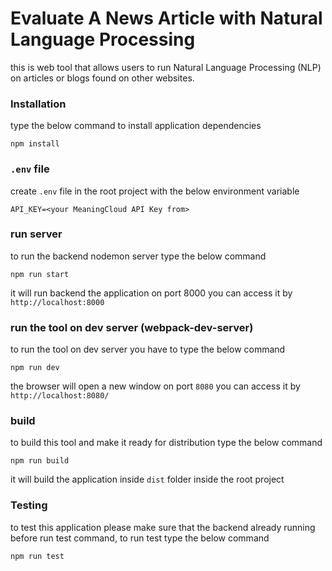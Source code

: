 # Evaluate A News Article with Natural Language Processing

this is web tool that allows users to run Natural Language Processing (NLP) on articles or blogs found on other
websites.

### Installation

type the below command to install application dependencies

```shell
npm install
```

### `.env` file

create `.env` file in the root project with the below environment variable

```shell
API_KEY=<your MeaningCloud API Key from>
```

### run server

to run the backend nodemon server type the below command

```shell
npm run start
```

it will run backend the application on port 8000 you can access it by `http://localhost:8000`

### run the tool on dev server (webpack-dev-server)

to run the tool on dev server you have to type the below command

```shell
npm run dev
```

the browser will open a new window on port `8080` you can access it by `http://localhost:8080/`

### build

to build this tool and make it ready for distribution type the below command

```shell
npm run build 
```

it will build the application inside `dist` folder inside the root project

### Testing

to test this application please make sure that the backend already running before run test command, to run test type the
below command

```shell
npm run test 
```
